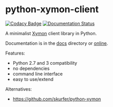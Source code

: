 # python-xymon-client

[![Codacy Badge](https://api.codacy.com/project/badge/Grade/054a56e80f3a4ce1aa519f23752413c1)](https://app.codacy.com/app/Romain-Dartigues-org/python-xymon-client?utm_source=github.com&utm_medium=referral&utm_content=romain-dartigues/python-xymon-client&utm_campaign=Badge_Grade_Dashboard)
[![Documentation Status](https://readthedocs.org/projects/python-xymon-client/badge/?version=latest)](https://python-xymon-client.readthedocs.io/en/latest/?badge=latest)

A minimalist [Xymon](https://www.xymon.com/) client library in Python.

Documentation is in the [docs](docs) directory or [online](http://python-xymon-client.readthedocs.io/en/latest/).

Features:

* Python 2.7 and 3 compatibility
* no dependencies
* command line interface
* easy to use/extend

Alternatives:

* https://github.com/skurfer/python-xymon
